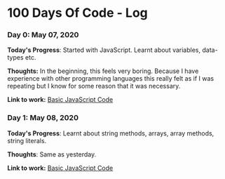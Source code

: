 # 100 Days Of Code - Log

### Day 0: May 07, 2020

**Today's Progress**: Started with JavaScript. Learnt about variables, data-types etc.

**Thoughts:** In the beginning, this feels very boring. Because I have experience with other programming languages this really felt as if I was repeating but I know for some reason that it was necessary.

**Link to work:** [Basic JavaScript Code](https://github.com/dheerajdlalwani/100DaysOfCode/tree/Week-1)

### Day 1: May 08, 2020

**Today's Progress**: Learnt about string methods, arrays, array methods, string literals.

**Thoughts**: Same as yesterday.

**Link to work:** [Basic JavaScript Code](https://github.com/dheerajdlalwani/100DaysOfCode/tree/Week-1)


